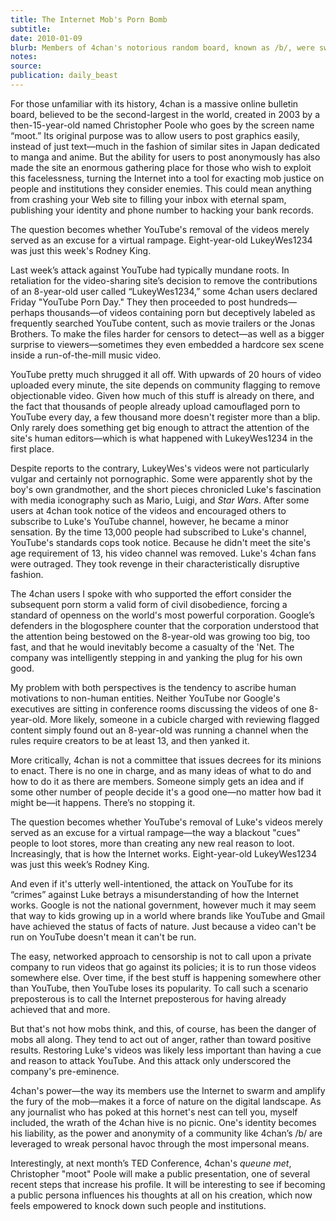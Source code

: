 ```yaml
---
title: The Internet Mob's Porn Bomb
subtitle: 
date: 2010-01-09
blurb: Members of 4chan's notorious random board, known as /b/, were swarming like hornets again last week. And rather than stinging Scientology, Sarah Palin, or any of the other targets they've focused on in the past, they decided to go after perhaps the biggest player on the Internet itself: Google-owned YouTube.
notes: 
source: 
publication: daily_beast
---
```


For those unfamiliar with its history, 4chan is a massive online bulletin board, believed to be the second-largest in the world, created in 2003 by a then-15-year-old named Christopher Poole who goes by the screen name “moot.” Its original purpose was to allow users to post graphics easily, instead of just text—much in the fashion of similar sites in Japan dedicated to manga and anime. But the ability for users to post anonymously has also made the site an enormous gathering place for those who wish to exploit this facelessness, turning the Internet into a tool for exacting mob justice on people and institutions they consider enemies. This could mean anything from crashing your Web site to filling your inbox with eternal spam, publishing your identity and phone number to hacking your bank records.

The question becomes whether YouTube's removal of the videos merely served as an excuse for a virtual rampage. Eight-year-old LukeyWes1234 was just this week's Rodney King.

Last week’s attack against YouTube had typically mundane roots. In retaliation for the video-sharing site’s decision to remove the contributions of an 8-year-old user called “LukeyWes1234,” some 4chan users declared Friday "YouTube Porn Day." They then proceeded to post hundreds—perhaps thousands—of videos containing porn but deceptively labeled as frequently searched YouTube content, such as movie trailers or the Jonas Brothers. To make the files harder for censors to detect—as well as a bigger surprise to viewers—sometimes they even embedded a hardcore sex scene inside a run-of-the-mill music video.

YouTube pretty much shrugged it all off. With upwards of 20 hours of video uploaded every minute, the site depends on community flagging to remove objectionable video. Given how much of this stuff is already on there, and the fact that thousands of people already upload camouflaged porn to YouTube every day, a few thousand more doesn't register more than a blip. Only rarely does something get big enough to attract the attention of the site's human editors—which is what happened with LukeyWes1234 in the first place.

Despite reports to the contrary, LukeyWes's videos were not particularly vulgar and certainly not pornographic. Some were apparently shot by the boy's own grandmother, and the short pieces chronicled Luke's fascination with media iconography such as Mario, Luigi, and _Star Wars_. After some users at 4chan took notice of the videos and encouraged others to subscribe to Luke's YouTube channel, however, he became a minor sensation. By the time 13,000 people had subscribed to Luke's channel, YouTube's standards cops took notice. Because he didn't meet the site's age requirement of 13, his video channel was removed. Luke's 4chan fans were outraged. They took revenge in their characteristically disruptive fashion.

The 4chan users I spoke with who supported the effort consider the subsequent porn storm a valid form of civil disobedience, forcing a standard of openness on the world's most powerful corporation. Google’s defenders in the blogosphere counter that the corporation understood that the attention being bestowed on the 8-year-old was growing too big, too fast, and that he would inevitably become a casualty of the 'Net. The company was intelligently stepping in and yanking the plug for his own good.

My problem with both perspectives is the tendency to ascribe human motivations to non-human entities. Neither YouTube nor Google's executives are sitting in conference rooms discussing the videos of one 8-year-old. More likely, someone in a cubicle charged with reviewing flagged content simply found out an 8-year-old was running a channel when the rules require creators to be at least 13, and then yanked it.

More critically, 4chan is not a committee that issues decrees for its minions to enact. There is no one in charge, and as many ideas of what to do and how to do it as there are members. Someone simply gets an idea and if some other number of people decide it's a good one—no matter how bad it might be—it happens. There’s no stopping it.

The question becomes whether YouTube's removal of Luke's videos merely served as an excuse for a virtual rampage—the way a blackout "cues" people to loot stores, more than creating any new real reason to loot. Increasingly, that is how the Internet works. Eight-year-old LukeyWes1234 was just this week’s Rodney King.

And even if it's utterly well-intentioned, the attack on YouTube for its “crimes” against Luke betrays a misunderstanding of how the Internet works. Google is not the national government, however much it may seem that way to kids growing up in a world where brands like YouTube and Gmail have achieved the status of facts of nature. Just because a video can't be run on YouTube doesn't mean it can't be run.

The easy, networked approach to censorship is not to call upon a private company to run videos that go against its policies; it is to run those videos somewhere else. Over time, if the best stuff is happening somewhere other than YouTube, then YouTube loses its popularity. To call such a scenario preposterous is to call the Internet preposterous for having already achieved that and more.

But that's not how mobs think, and this, of course, has been the danger of mobs all along. They tend to act out of anger, rather than toward positive results. Restoring Luke's videos was likely less important than having a cue and reason to attack YouTube. And this attack only underscored the company's pre-eminence.

4chan's power—the way its members use the Internet to swarm and amplify the fury of the mob—makes it a force of nature on the digital landscape. As any journalist who has poked at this hornet's nest can tell you, myself included, the wrath of the 4chan hive is no picnic. One's identity becomes his liability, as the power and anonymity of a community like 4chan’s /b/ are leveraged to wreak personal havoc through the most impersonal means.

Interestingly, at next month’s TED Conference, 4chan's _queune met_, Christopher "moot" Poole will make a public presentation, one of several recent steps that increase his profile. It will be interesting to see if becoming a public persona influences his thoughts at all on his creation, which now feels empowered to knock down such people and institutions.
